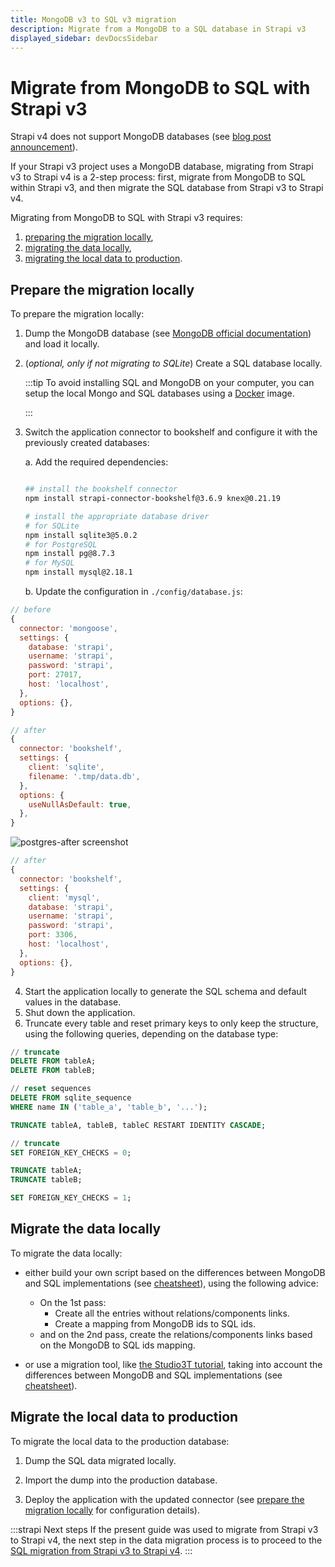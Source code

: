 ```yaml
---
title: MongoDB v3 to SQL v3 migration
description: Migrate from a MongoDB to a SQL database in Strapi v3
displayed_sidebar: devDocsSidebar
---
```


<!-- TODO: update SEO -->

# Migrate from MongoDB to SQL with Strapi v3

Strapi v4 does not support MongoDB databases (see [blog post announcement](https://strapi.io/blog/mongo-db-support-in-strapi-past-present-and-future)).

If your Strapi v3 project uses a MongoDB database, migrating from Strapi v3 to Strapi v4 is a 2-step process: first, migrate from MongoDB to SQL within Strapi v3, and then migrate the SQL database from Strapi v3 to Strapi v4.

Migrating from MongoDB to SQL with Strapi v3 requires:

1. [preparing the migration locally](#prepare-the-migration-locally),
2. [migrating the data locally](#migrate-the-data-locally),
3. [migrating the local data to production](#migrate-the-local-data-to-production).

## Prepare the migration locally

To prepare the migration locally:

1. Dump the MongoDB database (see [MongoDB official documentation](https://www.mongodb.com/docs/database-tools/mongodump/)) and load it locally.
2. (_optional, only if not migrating to SQLite_) Create a SQL database locally.

    :::tip
    To avoid installing SQL and MongoDB on your computer, you can setup the local Mongo and SQL databases using a [Docker](https://hub.docker.com/) image.

    :::

3. Switch the application connector to bookshelf and configure it with the previously created databases:

    a. Add the required dependencies:

    ```bash
    
    ## install the bookshelf connector
    npm install strapi-connector-bookshelf@3.6.9 knex@0.21.19

    # install the appropriate database driver
    # for SQLite
    npm install sqlite3@5.0.2
    # for PostgreSQL
    npm install pg@8.7.3
    # for MySQL
    npm install mysql@2.18.1
    ```

    b. Update the configuration in  `./config/database.js`:

<Columns>
<ColumnLeft title="Before, with a MongoDB database:">

```jsx
// before
{
  connector: 'mongoose',
  settings: {
    database: 'strapi',
    username: 'strapi',
    password: 'strapi',
    port: 27017,
    host: 'localhost',
  },
  options: {},
}

```

</ColumnLeft>

<ColumnRight title="After, with a SQL database:">

<Tabs>

<TabItem value="sqlite" title="SQLite">

```js
// after
{
  connector: 'bookshelf',
  settings: {
    client: 'sqlite',
    filename: '.tmp/data.db',
  },
  options: {
    useNullAsDefault: true,
  },
}
```

</TabItem>

<TabItem value="postgresql" title="PostgreSQL">
  
![postgres-after screenshot](/img/assets/data-migration/mongo-relations-postgres-after.png)

</TabItem>

<TabItem value="mysql" title="MySQL">

```js
// after
{
  connector: 'bookshelf',
  settings: {
    client: 'mysql',
    database: 'strapi',
    username: 'strapi',
    password: 'strapi',
    port: 3306,
    host: 'localhost',
  },
  options: {},
}
```

</TabItem>
</Tabs>
</ColumnRight>
</Columns>

4. Start the application locally to generate the SQL schema and default values in the database.
5. Shut down the application.
6. Truncate every table and reset primary keys to only keep the structure, using the following queries, depending on the database type:

<Tabs>
<TabItem value="sqlite" title="SQLite">

```sql
// truncate
DELETE FROM tableA;
DELETE FROM tableB;

// reset sequences
DELETE FROM sqlite_sequence 
WHERE name IN ('table_a', 'table_b', '...');
```

</TabItem>

<TabItem value="postgresql" title="PostgreSQL">

```sql
TRUNCATE tableA, tableB, tableC RESTART IDENTITY CASCADE;
```

</TabItem>

<TabItem value="mysql" title="MySQL">

```sql
// truncate
SET FOREIGN_KEY_CHECKS = 0;

TRUNCATE tableA;
TRUNCATE tableB;

SET FOREIGN_KEY_CHECKS = 1;
```

</TabItem>
</Tabs>

## Migrate the data locally

To migrate the data locally:

- either build your own script based on the differences between MongoDB and SQL implementations (see [cheatsheet](/dev-docs/migration-guides/mongo-sql-cheatsheet)), using the following advice:

  - On the 1st pass:
    - Create all the entries without relations/components links.
    - Create a mapping from MongoDB ids to SQL ids.
  - and on the 2nd pass, create the relations/components links based on the MongoDB to SQL ids mapping.

- or use a migration tool, like [the Studio3T tutorial](https://studio3t.com/knowledge-base/articles/mongodb-to-sql-migration/#mappings), taking into account the differences between MongoDB and SQL implementations (see [cheatsheet](/dev-docs/migration-guides/mongo-sql-cheatsheet)).

## Migrate the local data to production

To migrate the local data to the production database:

1. Dump the SQL data migrated locally.

2. Import the dump into the production database.

3. Deploy the application with the updated connector (see [prepare the migration locally](#prepare-the-migration-locally) for configuration details).

:::strapi Next steps
If the present guide was used to migrate from Strapi v3 to Strapi v4, the next step in the data migration process is to proceed to the [SQL migration from Strapi v3 to Strapi v4](/dev-docs/migration-guides/sql).
:::
